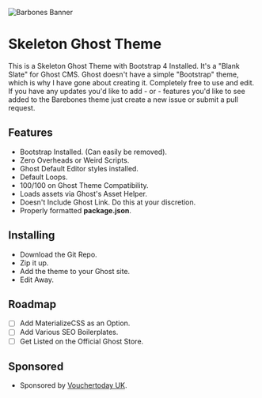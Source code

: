 ![Barbones Banner](https://svgshare.com/i/Jfo.svg)


# Skeleton Ghost Theme

This is a Skeleton Ghost Theme with Bootstrap 4 Installed. It's a "Blank Slate" for Ghost CMS. Ghost doesn't have a simple "Bootstrap" theme, which is why I have gone about creating it. Completely free to use and edit. If you have any updates you'd like to add - or - features you'd like to see added to the Barebones theme just create a new issue or submit a pull request.

## Features ##

* Bootstrap Installed. (Can easily be removed).
* Zero Overheads or Weird Scripts.
* Ghost Default Editor styles installed.
* Default Loops.
* 100/100 on Ghost Theme Compatibility.
* Loads assets via Ghost's Asset Helper.
* Doesn't Include Ghost Link. Do this at your discretion.
* Properly formatted **package.json**.

## Installing ##

- Download the Git Repo.
- Zip it up.
- Add the theme to your Ghost site.
- Edit Away.

## Roadmap ##

- [ ] Add MaterializeCSS as an Option.
- [ ] Add Various SEO Boilerplates.
- [ ] Get Listed on the Official Ghost Store.

## Sponsored ##
* Sponsored by [Vouchertoday UK](https://www.vouchertoday.uk).
